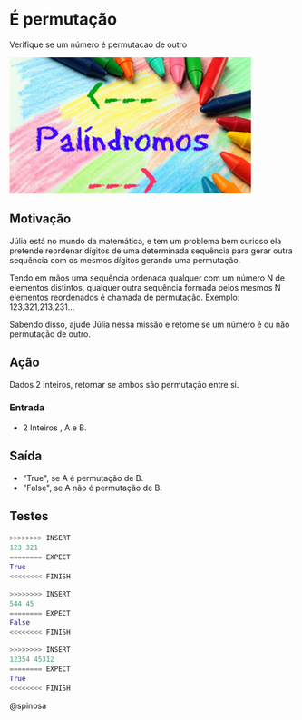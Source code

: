# É permutação

Verifique se um número é permutacao de outro

![_](cover.jpg)

## Motivação

Júlia está no mundo da matemática, e tem um problema bem curioso ela
pretende reordenar dígitos de uma determinada sequência para gerar outra
sequência com os mesmos dígitos gerando uma permutação.

Tendo em mãos
uma sequência ordenada qualquer com um número N de elementos distintos,
qualquer outra sequência formada pelos mesmos N elementos reordenados é
chamada de permutação. Exemplo: 123,321,213,231...

Sabendo disso, ajude Júlia nessa missão e retorne se um número é ou não permutação de outro.

## Ação

Dados 2 Inteiros, retornar se ambos são permutação entre si.

### Entrada

- 2 Inteiros , A e B.

## Saída

- "True", se A é permutação de B.
- "False", se A não é permutação de B.

## Testes

``` py
>>>>>>>> INSERT
123 321
======== EXPECT
True
<<<<<<<< FINISH
```

```py
>>>>>>>> INSERT
544 45
======== EXPECT
False
<<<<<<<< FINISH
```

```py
>>>>>>>> INSERT
12354 45312
======== EXPECT
True
<<<<<<<< FINISH
```

@spinosa